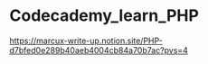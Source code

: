 # Codecademy_learn_PHP

https://marcux-write-up.notion.site/PHP-d7bfed0e289b40aeb4004cb84a70b7ac?pvs=4
